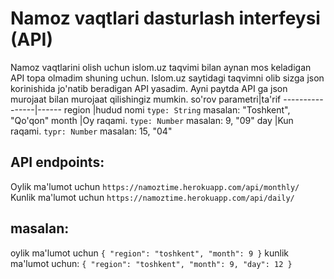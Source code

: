 # Namoz vaqtlari dasturlash interfeysi (API)

Namoz vaqtlarini olish uchun islom.uz taqvimi bilan aynan mos keladigan API topa olmadim shuning uchun. Islom.uz saytidagi taqvimni olib sizga json korinishida jo'natib beradigan API yasadim.
Ayni paytda API ga json murojaat bilan murojaat qilishingiz mumkin.
so'rov parametri|ta'rif
----------------|------
region          |hudud nomi `type: String` masalan: "Toshkent", "Qo'qon"
month           |Oy raqami. `type: Number` masalan: 9, "09"
day             |Kun raqami. `typr: Number` masalan: 15, "04"

## API endpoints:
Oylik ma'lumot uchun
`https://namoztime.herokuapp.com/api/monthly/`
Kunlik ma'lumot uchun
`https://namoztime.herokuapp.com/api/daily/`

## masalan:
oylik ma'lumot uchun
`{ "region": "toshkent", "month": 9 }`
kunlik ma'lumot uchun:
`{ "region": "toshkent", "month": 9, "day": 12 }`
